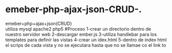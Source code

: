 # emeber-php-ajax-json-CRUD-.
emeber+php+ajax+json(CRUD)      
utiliza mysql apache2 php5
#Proceso
1-crear un directorio dentro de nuestro servidor web
2-descargar ember.js
3-utiliza handlebar para los templates para definir las vistas
4-crear un idex.html
5-dentro de index html el scrips de cada vista y no se ejecutara hasta que no se llamae co el link to


